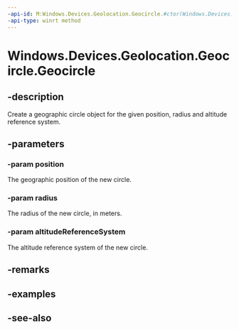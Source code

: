 ```yaml
---
-api-id: M:Windows.Devices.Geolocation.Geocircle.#ctor(Windows.Devices.Geolocation.BasicGeoposition,System.Double,Windows.Devices.Geolocation.AltitudeReferenceSystem)
-api-type: winrt method
---
```


<!-- Method syntax
public Geocircle(Windows.Devices.Geolocation.BasicGeoposition position, System.Double radius, Windows.Devices.Geolocation.AltitudeReferenceSystem altitudeReferenceSystem)
-->

# Windows.Devices.Geolocation.Geocircle.Geocircle

## -description
Create a geographic circle object for the given position, radius and altitude reference system.

## -parameters
### -param position
The geographic position of the new circle.

### -param radius
The radius of the new circle, in meters.

### -param altitudeReferenceSystem
The altitude reference system of the new circle.

## -remarks

## -examples

## -see-also
